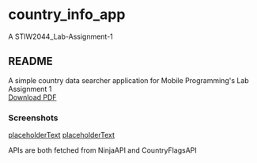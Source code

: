# country_info_app

A STIW2044_Lab-Assignment-1

## README
A simple country data searcher application for Mobile Programming's Lab Assignment 1 <br>
[Download PDF](https://github.com/Haikal283950/STIW2044_Lab-Assignment-1/blob/master/Lab_assignment_1_A222_Muhammad%20Haikal_283950_Mobile%20Programming.pdf)
### Screenshots
[placeholderText](https://github.com/Haikal283950/STIW2044_Lab-Assignment-1/blob/master/Screenshot1.png)
[placeholderText](https://github.com/Haikal283950/STIW2044_Lab-Assignment-1/blob/master/Screenshot2.png)

APIs are both fetched from NinjaAPI and CountryFlagsAPI
